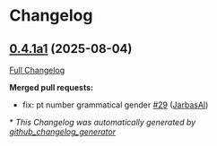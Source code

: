 # Changelog

## [0.4.1a1](https://github.com/OpenVoiceOS/ovos-number-parser/tree/0.4.1a1) (2025-08-04)

[Full Changelog](https://github.com/OpenVoiceOS/ovos-number-parser/compare/0.4.0...0.4.1a1)

**Merged pull requests:**

- fix: pt number grammatical gender [\#29](https://github.com/OpenVoiceOS/ovos-number-parser/pull/29) ([JarbasAl](https://github.com/JarbasAl))



\* *This Changelog was automatically generated by [github_changelog_generator](https://github.com/github-changelog-generator/github-changelog-generator)*
